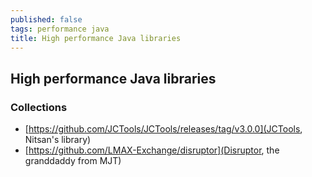 ```yaml
---
published: false
tags: performance java
title: High performance Java libraries
---
```

## High performance Java libraries

### Collections

- [https://github.com/JCTools/JCTools/releases/tag/v3.0.0](JCTools, Nitsan's library)
- [https://github.com/LMAX-Exchange/disruptor](Disruptor, the granddaddy from MJT)

